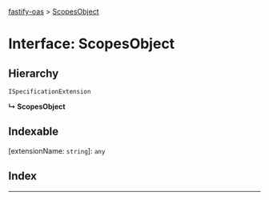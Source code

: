 [fastify-oas](../README.md) > [ScopesObject](../interfaces/scopesobject.md)

# Interface: ScopesObject

## Hierarchy

 `ISpecificationExtension`

**↳ ScopesObject**

## Indexable

\[extensionName: `string`\]:&nbsp;`any`
## Index

---

